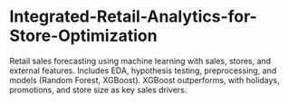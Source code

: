 # Integrated-Retail-Analytics-for-Store-Optimization
Retail sales forecasting using machine learning with sales, stores, and external features. Includes EDA, hypothesis testing, preprocessing, and models (Random Forest, XGBoost). XGBoost outperforms, with holidays, promotions, and store size as key sales drivers.
